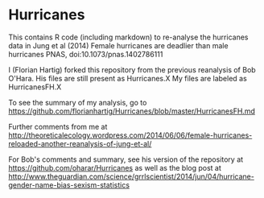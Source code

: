 Hurricanes
==========
This contains R code (including markdown) to re-analyse the hurricanes data in Jung et al (2014) Female hurricanes are deadlier than male hurricanes PNAS, doi:10.1073/pnas.1402786111 

I (Florian Hartig) forked this repository from the previous reanalysis of Bob O'Hara. His files are still present as Hurricanes.X My files are labeled as HurricanesFH.X

To see the summary of my analysis, go to https://github.com/florianhartig/Hurricanes/blob/master/HurricanesFH.md

Further comments from me at http://theoreticalecology.wordpress.com/2014/06/06/female-hurricanes-reloaded-another-reanalysis-of-jung-et-al/

For Bob's comments and summary, see his version of the repository at https://github.com/oharar/Hurricanes as well as the blog post at http://www.theguardian.com/science/grrlscientist/2014/jun/04/hurricane-gender-name-bias-sexism-statistics

